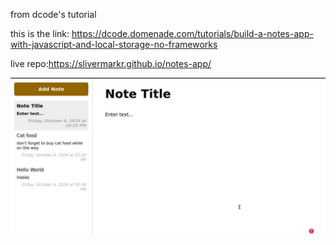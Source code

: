 from dcode's tutorial

this is the link:
https://dcode.domenade.com/tutorials/build-a-notes-app-with-javascript-and-local-storage-no-frameworks

live repo:https://slivermarkr.github.io/notes-app/

![Alt text](./Screenshot_2024-10-04_22-35-44.jpg)
